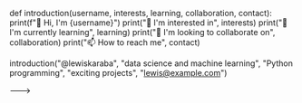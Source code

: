 def introduction(username, interests, learning, collaboration, contact):
    print(f"👋 Hi, I'm {username}")
    print("👀 I'm interested in", interests)
    print("🌱 I'm currently learning", learning)
    print("💞️ I'm looking to collaborate on", collaboration)
    print("📫 How to reach me", contact)


introduction("@lewiskaraba", "data science and machine learning", "Python programming", "exciting projects", "lewis@example.com")

--->
